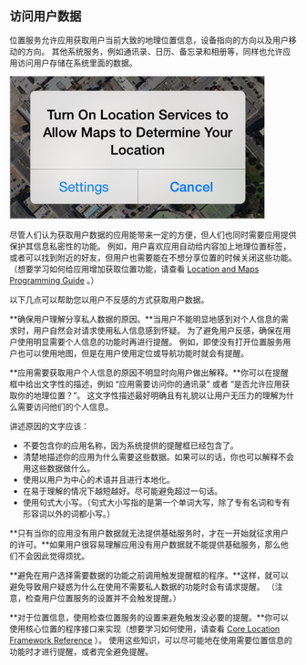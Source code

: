 ## 访问用户数据

位置服务允许应用获取用户当前大致的地理位置信息，设备指向的方向以及用户移动的方向。
其他系统服务，例如通讯录、日历、备忘录和相册等，同样也允许应用访问用户存储在系统里面的数据。

![images](images/location_services_alert_2x.png)
 
尽管人们认为获取用户数据的应用能带来一定的方便，但人们也同时需要应用提供保护其信息私密性的功能。
例如，用户喜欢应用自动给内容加上地理位置标签，或者可以找到附近的好友，但用户也需要能在不想分享位置的时候关闭这些功能。
（想要学习如何给应用增加获取位置功能，请查看 [Location and Maps Programming Guide](https://developer.apple.com/library/ios/documentation/UserExperience/Conceptual/LocationAwarenessPG/Introduction/Introduction.html#//apple_ref/doc/uid/TP40009497) 。）

以下几点可以帮助您以用户不反感的方式获取用户数据。

**确保用户理解分享私人数据的原因。**当用户不能明显地感到对个人信息的需求时，用户自然会对请求使用私人信息感到怀疑。
为了避免用户反感，确保在用户使用明显需要个人信息的功能时再进行提醒。
例如，即使没有打开位置服务用户也可以使用地图，但是在用户使用定位或导航功能时就会有提醒。

**应用需要获取用户个人信息的原因不明显时向用户做出解释。**你可以在提醒框中给出文字性的描述，例如 “应用需要访问你的通讯录” 或者 “是否允许应用获取你的地理位置？”。
这文字性描述最好明确且有礼貌以让用户无压力的理解为什么需要访问他们的个人信息。

讲述原因的文字应该：

- 不要包含你的应用名称，因为系统提供的提醒框已经包含了。
-	清楚地描述你的应用为什么需要这些数据。如果可以的话，你也可以解释不会用这些数据做什么。
-	使用以用户为中心的术语并且进行本地化。
-	在易于理解的情况下越短越好。尽可能避免超过一句话。
-	使用句式大小写。（句式大小写指的是第一个单词大写，除了专有名词和专有形容词以外的词都小写。）

**只有当你的应用没有用户数据就无法提供基础服务时，才在一开始就征求用户的许可。**如果用户很容易理解应用没有用户数据就不能提供基础服务，那么他们不会因此觉得烦扰。

**避免在用户选择需要数据的功能之前调用触发提醒框的程序。**这样，就可以避免导致用户疑惑为什么在使用不需要私人数据的功能时会有请求提醒。
（注意，检查用户位置服务的设置并不会触发提醒。）

**对于位置信息，使用检查位置服务的设置来避免触发没必要的提醒。**你可以使用核心位置的程序接口来实现（想要学习如何使用，请查看 [Core Location Framework Reference](https://developer.apple.com/library/ios/documentation/CoreLocation/Reference/CoreLocation_Framework/index.html#//apple_ref/doc/uid/TP40007123) ）。
使用这些知识，可以尽可能地在使用需要位置信息的功能时才进行提醒，或者完全避免提醒。

